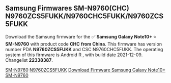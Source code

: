 <h2>Samsung Firmwares SM-N9760(CHC) N9760ZCS5FUKK/N9760CHC5FUKK/N9760ZCS5FUKK</h2>
Download the Samsung firmware for the ✅ <strong>Samsung Galaxy Note10+ </strong> ⭐ <strong>SM-N9760</strong> with product code <strong>CHC</strong> <strong> from China</strong>. This firmware has version number PDA <strong>N9760ZCS5FUKK</strong> and CSC N9760CHC5FUKK. The operating system of this firmware is Android R , with build date 2021-12-09. Changelist <strong>22338387</strong>.


[SM-N9760](https://samfirm.shop/samsung/model/SM-N9760)
[N9760ZCS5FUKK](https://samfirm.shop/samsung/pda/N9760ZCS5FUKK)
[Download Firmware Samsung Galaxy Note10+ SM-N9760](https://samfirm.shop/samsung/firmware/481278)

